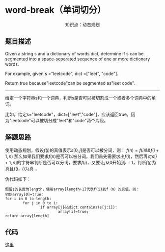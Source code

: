 # word-break（单词切分）

<center>知识点：动态规划</center>


## 题目描述

Given a string s and a dictionary of words dict, determine if s can be segmented into a space-separated sequence of one or more dictionary words.

For example, given
s ="leetcode",
dict =["leet", "code"].

Return true because"leetcode"can be segmented as"leet code".

-----

给定一个字符串s和一个词典，判断s是否可以被切割成一个或者多个词典中的单词。

比如，给定s="leetcode"，dict=["leet","code"]，应该返回true，因为"leetcode"可以被切分成"leet"和"code"两个片段。

## 解题思路

使用动态规划，假设$f(j)$的真值表示$s[0,j]$是否可以被分词，则：
$f(n)=f(i)\&\&f(i+1,n)$
那么如果我们要求$f(n)$是否可以被分词，我们首先需要求出$f(i)$，然后再对$s[i+1,n]$的字符串判断是否可以分词，要求$f(i)$，又要让$j$从0开始到$i-1$，判断$f(j)$为真且$f(j，i)$为真…

伪代码如下：

```
假设s的长度为length，使用array[length+1]代表f(i)到f（n）的真值，则：
初始array[0]=true：
for i in 0 to length:
		for j in 0 to i:
				if array[j]&&dict.contains(s[j:i]):
						array[i]=true;
return array[length]
```

## 代码

[这里](../src/eleven/Solution.java)